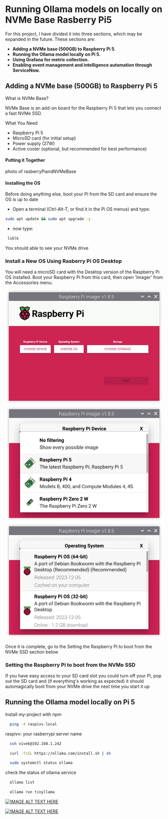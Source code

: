
# Running Ollama models on locally on NVMe Base Rasberry Pi5

For this project, I have divided it into three sections, which may be expanded in the future. These sections are:

- **Adding a NVMe base (500GB) to Raspberry Pi 5**.
- **Running the Ollama model locally on Pi 5.**
- **Using Grafana for metric collection.**
- **Enabling event management and intelligence automation through ServiceNow.**



## Adding a NVMe base (500GB) to Raspberry Pi 5

What is NVMe Base?

NVMe Base is an add-on board for the Raspberry Pi 5 that lets you connect a fast NVMe SSD. 

What You Need

- Raspberry Pi 5
- MicroSD card (for initial setup)
- Power supply (27W)
- Active cooler (optional, but recommended for best performance)

#### Putting it Together

photo of rasberryPiandNVMeBase

#### Installing the OS

Before doing anything else, boot your Pi from the SD card and ensure the OS is up to date

- Open a terminal (Ctrl-Alt-T, or find it in the Pi OS menus) and type:
```bash
sudo apt update && sudo apt upgrade -y
```
- now type:
```bash
 lsblk
```
You should able to see your NVMe drive


### Install a New OS Using Rasberry Pi OS Desktop
You will need a microSD card with the Desktop version of the Raspberry Pi OS installed. Boot your Raspberry Pi from this card, then open 'Imager' from the Accessories menu.

![inst1.webp](./resources/inst1.webp)
![inst2.webp](./resources/inst2.webp)
![inst3.webp](./resources/inst3.webp)

Once it is complete, go to the Setting the Raspberry Pi to boot from the NVMe SSD section below

### Setting the Raspberry Pi to boot from the NVMe SSD
If you have easy access to your SD card slot you could turn off your Pi, pop out the SD card and (if everything's working as expected) it should automagically boot from your NVMe drive the next time you start it up


## Running the Ollama model locally on Pi 5

Install my-project with npm

```bash
  ping -4 raspivv.local
```
raspivv: your rasberrypi server name



```bash
  ssh vivek@192.168.1.242
```


```bash
  curl -fsSL https://ollama.com/install.sh | sh
```


```bash
  sudo systemctl status ollama
```
   check the status of ollama service 


```bash
  ollama list
```


```bash
  ollama run tinyllama
```

[![IMAGE ALT TEXT HERE](https://img.youtube.com/vi/YOUTUBE_VIDEO_ID_HERE/0.jpg)](https://youtu.be/41yG_Z-WHHU)

[![IMAGE ALT TEXT HERE](https://img.youtube.com/vi/21I-rZIhy6o/0.jpg)](https://www.youtube.com/watch?v=21I-rZIhy6o)

